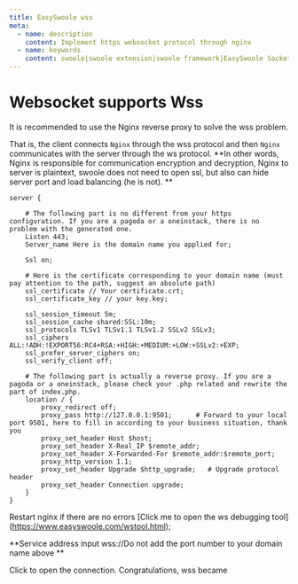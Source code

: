 ```yaml
---
title: EasySwoole wss
meta:
  - name: description
    content: Implement https websocket protocol through nginx
  - name: keywords
    content: swoole|swoole extension|swoole framework|EasySwoole Socket|swoole socket|swoole websocket|swoole tcp|swoole udp|php websocket
---
```


# Websocket supports Wss

It is recommended to use the Nginx reverse proxy to solve the wss problem.

That is, the client connects `Nginx` through the wss protocol and then `Nginx` communicates with the server through the ws protocol.
**In other words, Nginx is responsible for communication encryption and decryption, Nginx to server is plaintext, swoole does not need to open ssl, but also can hide server port and load balancing (he is not). **

```nginx
server {

    # The following part is no different from your https configuration. If you are a pagoda or a oneinstack, there is no problem with the generated one.
    Listen 443;
    Server_name Here is the domain name you applied for;

    Ssl on;

    # Here is the certificate corresponding to your domain name (must pay attention to the path, suggest an absolute path)
    ssl_certificate // Your certificate.crt;
    ssl_certificate_key // your key.key;

    ssl_session_timeout 5m;
    ssl_session_cache shared:SSL:10m;
    ssl_protocols TLSv1 TLSv1.1 TLSv1.2 SSLv2 SSLv3;
    ssl_ciphers ALL:!ADH:!EXPORT56:RC4+RSA:+HIGH:+MEDIUM:+LOW:+SSLv2:+EXP;
    ssl_prefer_server_ciphers on;
    ssl_verify_client off;

    # The following part is actually a reverse proxy. If you are a pagoda or a oneinstack, please check your .php related and rewrite the part of index.php.
    location / {
        proxy_redirect off;
        proxy_pass http://127.0.0.1:9501;      # Forward to your local port 9501, here to fill in according to your business situation, thank you
        proxy_set_header Host $host;
        proxy_set_header X-Real_IP $remote_addr;
        proxy_set_header X-Forwarded-For $remote_addr:$remote_port;
        proxy_http_version 1.1;
        proxy_set_header Upgrade $http_upgrade;   # Upgrade protocol header
        proxy_set_header Connection upgrade;
    }
}
```

Restart nginx if there are no errors
[Click me to open the ws debugging tool] (https://www.easyswoole.com/wstool.html);

**Service address input wss://Do not add the port number to your domain name above **

Click to open the connection. Congratulations, wss became
